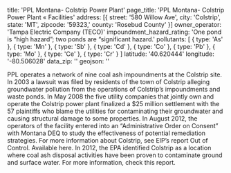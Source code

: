 title: 'PPL Montana- Colstrip Power Plant'
page_title: 'PPL Montana- Colstrip Power Plant « Facilities'
address: [{
  street: '580 Willow Ave',
  city: 'Colstrip',
  state: 'MT',
  zipcode: '59323,'
  county: 'Rosebud County'
}]
owner_operator: 'Tampa Electric Company (TECO)'
impoundment_hazard_rating: 'One pond is “high hazard”; two ponds are “significant hazard.'
pollutants: [
    {
      type: 'As'
    },
    {
      type: 'Mn'
    },
    {
      type: 'Sb'
    },
    {
      type: 'Cd'
    },
    {
      type: 'Co'
    },
    {
      type: 'Pb'
    },
    {
      type: 'Mo'
    },
    {
      type: 'Ce'
    },
    {
      type: 'Cr'
    }
]
latitude: '40.620444'
longitude: '-80.506028'
data_zip: ''
geojson: ''

PPL operates a network of nine coal ash impoundments at the Colstrip site. In 2003 a lawsuit was filed by residents of the town of Colstrip alleging groundwater pollution from the operations of Colstrip’s impoundments and waste ponds.  In May 2008 the five utility companies that jointly own and operate the Colstrip power plant finalized a $25 million settlement with the 57 plaintiffs who blame the utilities for contaminating their groundwater and causing structural damage to some properties. In August 2012, the operators of the facility entered into an “Administrative Order on Consent” with Montana DEQ to study the effectiveness of potential remediation strategies.  For more information about Colstrip, see EIP’s report Out of Control. Available here. In 2012, the EPA identified Colstrip as a location where coal ash disposal activities have been proven to contaminate ground and surface water. For more information, check this report.